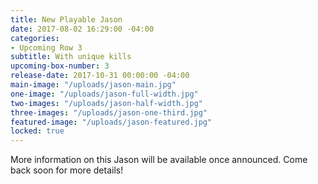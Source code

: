 ```yaml
---
title: New Playable Jason
date: 2017-08-02 16:29:00 -04:00
categories:
- Upcoming Row 3
subtitle: With unique kills
upcoming-box-number: 3
release-date: 2017-10-31 00:00:00 -04:00
main-image: "/uploads/jason-main.jpg"
one-image: "/uploads/jason-full-width.jpg"
two-images: "/uploads/jason-half-width.jpg"
three-images: "/uploads/jason-one-third.jpg"
featured-image: "/uploads/jason-featured.jpg"
locked: true
---
```


More information on this Jason will be available once announced. Come back soon for more details!